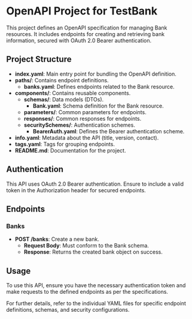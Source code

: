 # OpenAPI Project for TestBank

This project defines an OpenAPI specification for managing Bank resources. It includes endpoints for creating and retrieving bank information, secured with OAuth 2.0 Bearer authentication.

## Project Structure

- **index.yaml**: Main entry point for bundling the OpenAPI definition.
- **paths/**: Contains endpoint definitions.
  - **banks.yaml**: Defines endpoints related to the Bank resource.
- **components/**: Contains reusable components.
  - **schemas/**: Data models (DTOs).
    - **Bank.yaml**: Schema definition for the Bank resource.
  - **parameters/**: Common parameters for endpoints.
  - **responses/**: Common responses for endpoints.
  - **securitySchemes/**: Authentication schemes.
    - **BearerAuth.yaml**: Defines the Bearer authentication scheme.
- **info.yaml**: Metadata about the API (title, version, contact).
- **tags.yaml**: Tags for grouping endpoints.
- **README.md**: Documentation for the project.

## Authentication

This API uses OAuth 2.0 Bearer authentication. Ensure to include a valid token in the Authorization header for secured endpoints.

## Endpoints

### Banks

- **POST /banks**: Create a new bank.
  - **Request Body**: Must conform to the Bank schema.
  - **Response**: Returns the created bank object on success.

## Usage

To use this API, ensure you have the necessary authentication token and make requests to the defined endpoints as per the specifications. 

For further details, refer to the individual YAML files for specific endpoint definitions, schemas, and security configurations.